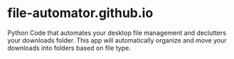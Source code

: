 # file-automator.github.io
Python Code that automates your desktop file management and declutters your downloads folder. This app will automatically organize and move your downloads into folders based on file type.
